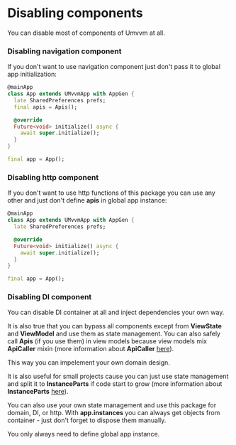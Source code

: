 # Disabling components

You can disable most of components of Umvvm at all.

### Disabling navigation component

If you don't want to use navigation component just don't pass it to global app initialization:

```dart
@mainApp
class App extends UMvvmApp with AppGen {
  late SharedPreferences prefs;
  final apis = Apis();

  @override
  Future<void> initialize() async {
    await super.initialize();
  }
}

final app = App();
```

### Disabling http component

If you don't want to use http functions of this package you can use any other and just don't define <b>apis</b> in global app instance:

```dart
@mainApp
class App extends UMvvmApp with AppGen {
  late SharedPreferences prefs;

  @override
  Future<void> initialize() async {
    await super.initialize();
  }
}

final app = App();
```

### Disabling DI component

You can disable DI container at all and inject dependencies your own way.

It is also true that you can bypass all components except from <b>ViewState</b> and <b>ViewModel</b> and use them as state management.
You can also safely call <b>Apis</b> (if you use them) in view models because view models mix <b>ApiCaller</b> mixin (more information about <b>ApiCaller</b> [here](./custom_instances.md)).

This way you can impelement your own domain design.

It is also useful for small projects cause you can just use state management and split it to <b>InstanceParts</b> if code start to grow (more information about <b>InstanceParts</b> [here](./instance_part.md)).

You can also use your own state management and use this package for domain, DI, or http. With <b>app.instances</b> you can always get objects from container - just don't forget to dispose them manually.

You only always need to define global app instance.
